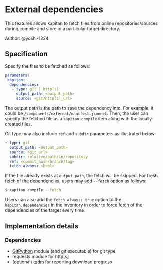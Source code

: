 # External dependencies

This features allows kapitan to fetch files from online repositories/sources during compile and store in a particular target directory.

Author: @yoshi-1224

## Specification

Specify the files to be fetched as follows:

```yaml
parameters:
 kapitan:
  dependencies:
   - type: git | http[s]
     output_path: <output_path>
     source: <git/http[s]_url>    
``` 

The output path is the path to save the dependency into. For example, it could be `/components/external/manifest.jsonnet`. Then, the user can specify the fetched file as a `kapitan.compile` item along with the locally-created files.  

Git type may also include `ref` and `subdir` parameters as illustrated below:

```yaml
- type: git
  output_path: <output_path>
  source: <git_url>
  subdir: relative/path/in/repository
  ref: <commit_hash/branch/tag>
  fetch_always: <bool>
```

If the file already exists at `output_path`, the fetch will be skipped. For fresh fetch of the dependencies, users may add `--fetch` option as follows:

```bash
$ kapitan compile --fetch
```

Users can also add the `fetch_always: true` option to the `kapitan.dependencies` in the inventory in order to force fetch of the dependencies of the target every time.

## Implementation details

### Dependencies

- [GitPython](https://github.com/gitpython-developers/GitPython) module (and git executable) for git type
- requests module for http[s]
- (optional) [tqdm](https://github.com/tqdm/tqdm) for reporting download progress